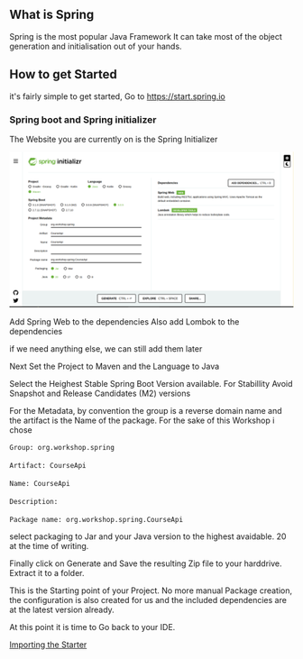 ## What is Spring

Spring is the most popular Java Framework
It can take most of the object generation and initialisation out of your hands.

## How to get Started

it's fairly simple to get started,
Go to https://start.spring.io

### Spring boot and Spring initializer

The Website you are currently on is the Spring Initializer

![Spring Initializer](https://github.com/TripsJ/Spring-API-Workshop-1/blob/main/0_Resources/Images/Pasted%20image%2020230330141920.png)

Add Spring Web to the dependencies
Also add Lombok to the dependencies

if we need anything else, we can still add them later

Next Set the Project to Maven and the Language to Java

Select the Heighest Stable Spring Boot Version available. For Stabillity Avoid Snapshot and Release Candidates (M2) versions

For the Metadata, by convention the group is a reverse domain name and the artifact is the Name of the package.
For the sake of this Workshop i chose

    Group: org.workshop.spring

    Artifact: CourseApi

    Name: CourseApi

    Description:

    Package name: org.workshop.spring.CourseApi

select packaging to Jar and your Java version to the highest avaidable.
20 at the time of writing.

Finally click on Generate and Save the resulting Zip file to your harddrive.
Extract it to a folder.

This is the Starting point of your Project. No more manual Package creation, the configuration is also created for us and the included dependencies are at the latest version already.

At this point it is time to Go back to your IDE.

[Importing the Starter](https://github.com/TripsJ/Spring-API-Workshop-1/blob/main/Importing%20the%20Starter.md)
